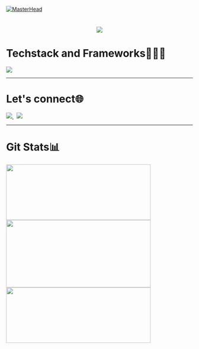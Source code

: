 [![MasterHead](https://user-images.githubusercontent.com/74038190/225813708-98b745f2-7d22-48cf-9150-083f1b00d6c9.gif)](https://github.com/hardik18-hk19)
<h1 align="center">
    <img src="https://readme-typing-svg.herokuapp.com/?font=Ubuntu+Mono&weight=450&duration=3000&pause=1000&vCenter=true&random=true&width=300&height=50&lines=Hi,+I'm+Hardik:);A+passionate+programmer;On+a+journey+to+learn!!;" /><br>
  
</h1>
<div align="left">
  <h1>Techstack and Frameworks👩🏼‍💻 </h1>
  <img src="https://skillicons.dev/icons?i=cpp,c,javascript,typescript,tailwind,notion,mongodb,express,react,nodejs,firebase,bootstrap,html,css,github,nextjs,java,clerk,graphql" />
</div>
 <hr>
<div align="left">
  <h1>Let's connect🌐</h1>
  <a href="mailto:hardikagarwal1763@gmail.com">
    <img src="https://img.shields.io/badge/Gmail-333333?style=for-the-badge&logo=gmail&logoColor=red" />
  </a>&nbsp;  
  <a href="https://linkedin.com/in/hardik18_hk19" target="_blank">
    <img src="https://img.shields.io/badge/LinkedIn-0077B5?style=for-the-badge&logo=linkedin&logoColor=white" target="_blank" />
  </a>
</div>
<hr>  

<h1 align="left"> Git Stats📊 </h1>
<div align="left">
  <img width="390" height="150" src="https://github-readme-streak-stats-salesp07.vercel.app/?user=hardik18-hk19&count_private=true&theme=react&border_radius=10&cache_seconds=600"/><br>
     <img width="390" height="182"  src="https://github-readme-stats-salesp07.vercel.app/api?username=hardik18-hk19&count_private=true&show_icons=true&theme=react&rank_icon=github&border_radius=10&cache_seconds=600"/> <br>
     <img width="390" height="150" src="https://github-readme-stats-salesp07.vercel.app/api/top-langs/?username=khushiiagrawal&hide=HTML&langs_count=8&layout=compact&theme=react&border_radius=10&size_weight=0.5&count_weight=0.5&exclude_repo=github-readme-stats&cache_seconds=600"/><br>
 
</div>
